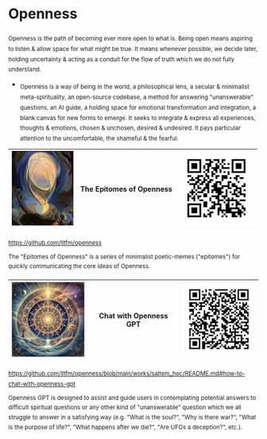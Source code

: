 # Openness
<sub>Openness is the path of becoming ever more open to what is. Being open
means aspiring to listen & allow space for what might be true. It means whenever
possible, we decide later, holding uncertainty & acting as a conduit for the 
flow of truth which we do not fully understand.</sub>
* <sub>Openness is a way of being in the world, a philosophical lens, a secular
  & minimalist meta-spirituality, an open-source codebase, a method for
  answering "unanswerable" questions, an AI guide, a holding space for emotional
  transformation and integration, a blank canvas for new forms to emerge. It
  seeks to integrate & express all experiences, thoughts & emotions, chosen &
  unchosen, desired & undesired. It pays particular attention to the
  uncomfortable, the shameful & the fearful.</sub>

| <img src="../images/being-agnes_pelton-150px.jpg" height="150"/> | The Epitomes of Openness | ![](../images/qrcode-openness-150px.png) |
|------------------------------------------------------------------|--------------------------|------------------------------------|

<sub>https://github.com/lltfm/openness</sub>

<sup>The "Epitomes of Openness" is a series of minimalist poetic-memes ("epitomes") for quickly communicating the core ideas of Openness.</sup>  

| <img src="../images/mandalas/mandala-self_portrait-512px.jpg" height="150"/> | Chat with Openness GPT | ![](../images/qrcode-openness_gpt-150px.png)   |
|------------------------------------------------------------------------------|------------------------|------------------------------------------|

<sub>https://github.com/lltfm/openness/blob/main/works/saltem_hoc/README.md#how-to-chat-with-openness-gpt</sub>

<sup>Openness GPT is designed to assist and guide users in contemplating
potential answers to difficult spiritual questions or any other kind of
"unanswerable" question which we all struggle to answer in a satisfying way
(e.g. "What is the soul?", "Why is there war?", "What is the purpose of life?",
"What happens after we die?", "Are UFOs a deception?", etc.).</sup>
